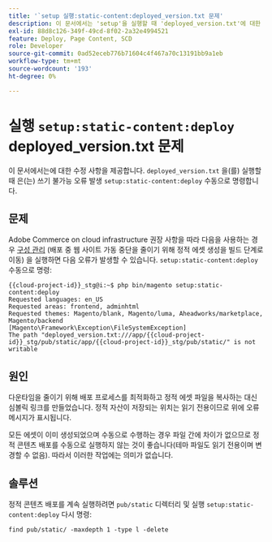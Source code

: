```yaml
---
title: '`setup 실행:static-content:deployed_version.txt 문제'
description: 이 문서에서는 'setup'을 실행할 때 'deployed_version.txt'에 대한 쓰기 불가능 오류가 수정됩니다.:static-content:deploy` 명령을 수동으로 실행합니다.
exl-id: 88d8c126-349f-49cd-8f02-2a32e4994521
feature: Deploy, Page Content, SCD
role: Developer
source-git-commit: 0ad52eceb776b71604c4f467a70c13191bb9a1eb
workflow-type: tm+mt
source-wordcount: '193'
ht-degree: 0%

---
```


# 실행 `setup:static-content:deploy` deployed_version.txt 문제

이 문서에서는에 대한 수정 사항을 제공합니다. `deployed_version.txt` 을(를) 실행할 때 은(는) 쓰기 불가능 오류 발생 `setup:static-content:deploy` 수동으로 명령합니다.

## 문제

Adobe Commerce on cloud infrastructure 권장 사항을 따라 다음을 사용하는 경우 [구성 관리](/help/how-to/general/magento-cloud-reduce-deployment-downtime-with-configuration-management.md) (배포 중 웹 사이트 가동 중단을 줄이기 위해 정적 에셋 생성을 빌드 단계로 이동) 을 실행하면 다음 오류가 발생할 수 있습니다. `setup:static-content:deploy` 수동으로 명령:

```
{{cloud-project-id}}_stg@i:~$ php bin/magento setup:static-content:deploy
Requested languages: en_US
Requested areas: frontend, adminhtml
Requested themes: Magento/blank, Magento/luma, Aheadworks/marketplace, Magento/backend
[Magento\Framework\Exception\FileSystemException]
The path "deployed_version.txt:///app/{{cloud-project-id}}_stg/pub/static/app/{{cloud-project-id}}_stg/pub/static/" is not writable
```

## 원인

다운타임을 줄이기 위해 배포 프로세스를 최적화하고 정적 에셋 파일을 복사하는 대신 심볼릭 링크를 만들었습니다. 정적 자산이 저장되는 위치는 읽기 전용이므로 위에 오류 메시지가 표시됩니다.

모든 에셋이 이미 생성되었으며 수동으로 수행하는 경우 파일 간에 차이가 없으므로 정적 콘텐츠 배포를 수동으로 실행하지 않는 것이 좋습니다(테마 파일도 읽기 전용이며 변경할 수 없음). 따라서 이러한 작업에는 의미가 없습니다.

## 솔루션

정적 콘텐츠 배포를 계속 실행하려면 `pub/static` 디렉터리 및 실행 `setup:static-content:deploy` 다시 명령:

```
find pub/static/ -maxdepth 1 -type l -delete
```
